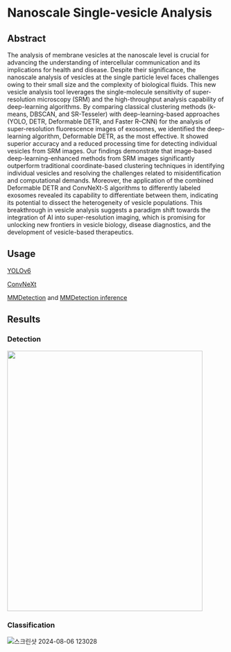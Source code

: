 # Nanoscale Single-vesicle Analysis
## Abstract
The analysis of membrane vesicles at the nanoscale level is crucial for advancing the understanding of intercellular communication and its implications for health and disease. Despite their significance, the nanoscale analysis of vesicles at the single particle level faces challenges owing to their small size and the complexity of biological fluids. This new vesicle analysis tool leverages the single-molecule sensitivity of super-resolution microscopy (SRM) and the high-throughput analysis capability of deep-learning algorithms. By comparing classical clustering methods (k-means, DBSCAN, and SR-Tesseler) with deep-learning-based approaches (YOLO, DETR, Deformable DETR, and Faster R–CNN) for the analysis of super-resolution fluorescence images of exosomes, we identified the deep-learning algorithm, Deformable DETR, as the most effective. It showed superior accuracy and a reduced processing time for detecting individual vesicles from SRM images. Our findings demonstrate that image-based deep-learning-enhanced methods from SRM images significantly outperform traditional coordinate-based clustering techniques in identifying individual vesicles and resolving the challenges related to misidentification and computational demands. Moreover, the application of the combined Deformable DETR and ConvNeXt-S algorithms to differently labeled exosomes revealed its capability to differentiate between them, indicating its potential to dissect the heterogeneity of vesicle populations. This breakthrough in vesicle analysis suggests a paradigm shift towards the integration of AI into super-resolution imaging, which is promising for unlocking new frontiers in vesicle biology, disease diagnostics, and the development of vesicle-based therapeutics.

## Usage

[YOLOv6](https://github.com/larpp/Nanoscale_Single-vesicle_Analysis/tree/main/YOLO)

[ConvNeXt](https://github.com/larpp/Nanoscale_Single-vesicle_Analysis/tree/main/ConvNeXt)

[MMDetection](https://github.com/larpp/Nanoscale_Single-vesicle_Analysis/tree/main/mmdetection) and [MMDetection inference](https://github.com/larpp/MMDetection_Inference)

## Results

### Detection

<img src=https://github.com/user-attachments/assets/47b2dba9-068e-4417-826f-3f6803e1730e width="450" height="600"/>

### Classification

![스크린샷 2024-08-06 123028](https://github.com/user-attachments/assets/21715ac9-47de-4ad8-9a95-e861436bcbb0)
